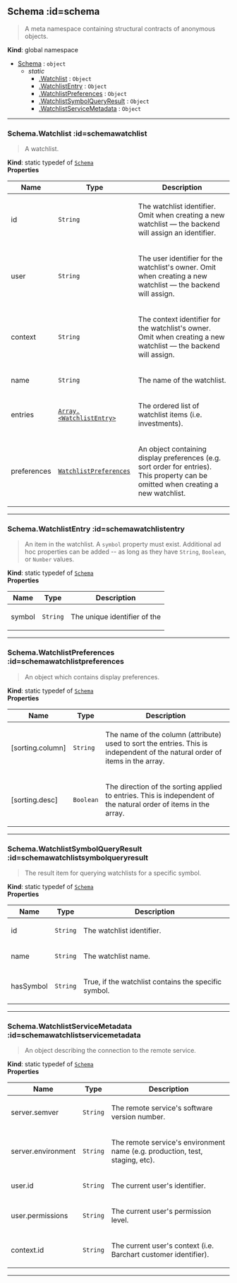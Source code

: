 ## Schema :id=schema
> <p>A meta namespace containing structural contracts of anonymous objects.</p>

**Kind**: global namespace  

* [Schema](#Schema) : <code>object</code>
    * _static_
        * [.Watchlist](#SchemaWatchlist) : <code>Object</code>
        * [.WatchlistEntry](#SchemaWatchlistEntry) : <code>Object</code>
        * [.WatchlistPreferences](#SchemaWatchlistPreferences) : <code>Object</code>
        * [.WatchlistSymbolQueryResult](#SchemaWatchlistSymbolQueryResult) : <code>Object</code>
        * [.WatchlistServiceMetadata](#SchemaWatchlistServiceMetadata) : <code>Object</code>


* * *

### Schema.Watchlist :id=schemawatchlist
> <p>A watchlist.</p>

**Kind**: static typedef of [<code>Schema</code>](#Schema)  
**Properties**

| Name | Type | Description |
| --- | --- | --- |
| id | <code>String</code> | <p>The watchlist identifier. Omit when creating a new watchlist — the backend will assign an identifier.</p> |
| user | <code>String</code> | <p>The user identifier for the watchlist's owner. Omit when creating a new watchlist — the backend will assign.</p> |
| context | <code>String</code> | <p>The context identifier for the watchlist's owner. Omit when creating a new watchlist — the backend will assign.</p> |
| name | <code>String</code> | <p>The name of the watchlist.</p> |
| entries | [<code>Array.&lt;WatchlistEntry&gt;</code>](#SchemaWatchlistEntry) | <p>The ordered list of watchlist items (i.e. investments).</p> |
| preferences | [<code>WatchlistPreferences</code>](#SchemaWatchlistPreferences) | <p>An object containing display preferences (e.g. sort order for entries). This property can be omitted when creating a new watchlist.</p> |


* * *

### Schema.WatchlistEntry :id=schemawatchlistentry
> <p>An item in the watchlist. A <code>symbol</code> property must exist. Additional ad hoc properties
> can be added -- as long as they have <code>String</code>, <code>Boolean</code>, or <code>Number</code> values.</p>

**Kind**: static typedef of [<code>Schema</code>](#Schema)  
**Properties**

| Name | Type | Description |
| --- | --- | --- |
| symbol | <code>String</code> | <p>The unique identifier of the</p> |


* * *

### Schema.WatchlistPreferences :id=schemawatchlistpreferences
> <p>An object which contains display preferences.</p>

**Kind**: static typedef of [<code>Schema</code>](#Schema)  
**Properties**

| Name | Type | Description |
| --- | --- | --- |
| [sorting.column] | <code>String</code> | <p>The name of the column (attribute) used to sort the entries. This is independent of the natural order of items in the array.</p> |
| [sorting.desc] | <code>Boolean</code> | <p>The direction of the sorting applied to entries. This is independent of the natural order of items in the array.</p> |


* * *

### Schema.WatchlistSymbolQueryResult :id=schemawatchlistsymbolqueryresult
> <p>The result item for querying watchlists for a specific symbol.</p>

**Kind**: static typedef of [<code>Schema</code>](#Schema)  
**Properties**

| Name | Type | Description |
| --- | --- | --- |
| id | <code>String</code> | <p>The watchlist identifier.</p> |
| name | <code>String</code> | <p>The watchlist name.</p> |
| hasSymbol | <code>String</code> | <p>True, if the watchlist contains the specific symbol.</p> |


* * *

### Schema.WatchlistServiceMetadata :id=schemawatchlistservicemetadata
> <p>An object describing the connection to the remote service.</p>

**Kind**: static typedef of [<code>Schema</code>](#Schema)  
**Properties**

| Name | Type | Description |
| --- | --- | --- |
| server.semver | <code>String</code> | <p>The remote service's software version number.</p> |
| server.environment | <code>String</code> | <p>The remote service's environment name (e.g. production, test, staging, etc).</p> |
| user.id | <code>String</code> | <p>The current user's identifier.</p> |
| user.permissions | <code>String</code> | <p>The current user's permission level.</p> |
| context.id | <code>String</code> | <p>The current user's context (i.e. Barchart customer identifier).</p> |


* * *

